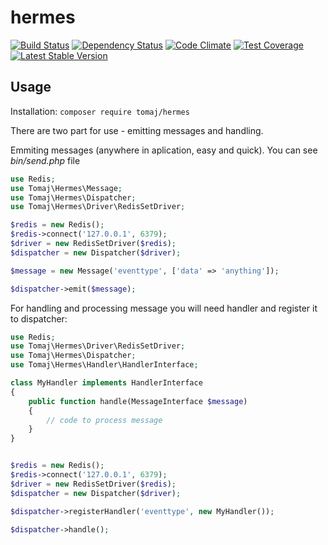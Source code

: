 # hermes

[![Build Status](https://travis-ci.org/tomaj/hermes.svg)](https://travis-ci.org/tomaj/hermes)
[![Dependency Status](https://www.versioneye.com/user/projects/561e165436d0ab00210000dc/badge.svg?style=flat)](https://www.versioneye.com/user/projects/561e165436d0ab00210000dc)
[![Code Climate](https://codeclimate.com/github/tomaj/hermes/badges/gpa.svg)](https://codeclimate.com/github/tomaj/hermes)
[![Test Coverage](https://codeclimate.com/github/tomaj/hermes/badges/coverage.svg)](https://codeclimate.com/github/tomaj/hermes/coverage)
[![Latest Stable Version](https://img.shields.io/packagist/v/monolog/monolog.svg)](https://packagist.org/packages/monolog/monolog)

## Usage

Installation: ```composer require tomaj/hermes```

There are two part for use - emitting messages and handling.

Emmiting messages (anywhere in aplication, easy and quick). You can see *bin/send.php* file

```php
use Redis;
use Tomaj\Hermes\Message;
use Tomaj\Hermes\Dispatcher;
use Tomaj\Hermes\Driver\RedisSetDriver;

$redis = new Redis();
$redis->connect('127.0.0.1', 6379);
$driver = new RedisSetDriver($redis);
$dispatcher = new Dispatcher($driver);

$message = new Message('eventtype', ['data' => 'anything']);

$dispatcher->emit($message);

```


For handling and processing message you will need handler and register it to dispatcher:

```php
use Redis;
use Tomaj\Hermes\Driver\RedisSetDriver;
use Tomaj\Hermes\Dispatcher;
use Tomaj\Hermes\Handler\HandlerInterface;

class MyHandler implements HandlerInterface
{
	public function handle(MessageInterface $message)
    {
    	// code to process message
    }
}


$redis = new Redis();
$redis->connect('127.0.0.1', 6379);
$driver = new RedisSetDriver($redis);
$dispatcher = new Dispatcher($driver);

$dispatcher->registerHandler('eventtype', new MyHandler());

$dispatcher->handle();
```
